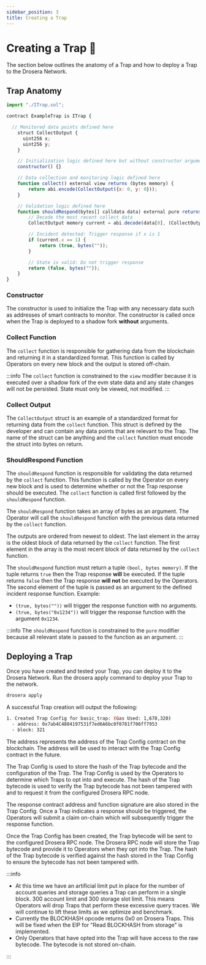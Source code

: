 ```yaml
---
sidebar_position: 3
title: Creating a Trap
---
```


# Creating a Trap 🌱

The section below outlines the anatomy of a Trap and how to deploy a Trap to the Drosera Network.

## Trap Anatomy

```javascript
import "./ITrap.sol";

contract ExampleTrap is ITrap {

  // Monitored data points defined here
    struct CollectOutput {
      uint256 x;
      uint256 y;
    }

    // Initialization logic defined here but without constructor arguments
    constructor() {}

    // Data collection and monitoring logic defined here
    function collect() external view returns (bytes memory) {
        return abi.encode(CollectOutput({x: 0, y: 0}));
    }

    // Validation logic defined here
    function shouldRespond(bytes[] calldata data) external pure returns (bool, bytes memory) {
        // Decode the most recent collect data
        CollectOutput memory current = abi.decode(data[0], (CollectOutput));

        // Incident detected: Trigger response if x is 1
        if (current.x == 1) {
            return (true, bytes(""));
        }

        // State is valid: Do not trigger response
        return (false, bytes(""));
    }
}
```

### Constructor

The constructor is used to initialize the Trap with any necessary data such as addresses of smart contracts to monitor. The constructor is called once when the Trap is deployed to a shadow fork **without** arguments.

### Collect Function

The `collect` function is responsible for gathering data from the blockchain and returning it in a standardized format. This function is called by Operators on every new block and the output is stored off-chain.

:::info
The `collect` function is constrained to the `view` modifier because it is executed over a shadow fork of the evm state data and any state changes will not be persisted. State must only be viewed, not modified.
:::

### Collect Output

The `CollectOutput` struct is an example of a standardized format for returning data from the `collect` function. This struct is defined by the developer and can contain any data points that are relevant to the Trap. The name of the struct can be anything and the `collect` function must encode the struct into bytes on return.

### ShouldRespond Function

The `shouldRespond` function is responsible for validating the data returned by the `collect` function. This function is called by the Operator on every new block and is used to determine whether or not the Trap response should be executed. The `collect` function is called first followed by the `shouldRespond` function.

The `shouldRespond` function takes an array of bytes as an argument. The Operator will call the `shouldRespond` function with the previous data returned by the `collect` function.

The outputs are ordered from newest to oldest. The last element in the array is the oldest block of data returned by the `collect` function. The first element in the array is the most recent block of data returned by the `collect` function.

The `shouldRespond` function must return a tuple `(bool, bytes memory)`. If the tuple returns `true` then the Trap response **will** be executed. If the tuple returns `false` then the Trap response **will not** be executed by the Operators. The second element of the tuple is passed as an argument to the defined incident response function.
Example:

- `(true, bytes(""))` will trigger the response function with no arguments.
- `(true, bytes("0x1234"))` will trigger the response function with the argument `0x1234`.

:::info
The `shouldRespond` function is constrained to the `pure` modifier because all relevant state is passed to the function as an argument.
:::

## Deploying a Trap

Once you have created and tested your Trap, you can deploy it to the Drosera Network. Run the drosera apply command to deploy your Trap to the network.

```bash
drosera apply
```

A successful Trap creation will output the following:

```bash
1. Created Trap Config for basic_trap: (Gas Used: 1,678,320)
  - address: 0x7ab4C4804197531f7ed6A6bc0f0781f706ff7953
  - block: 321
```

The address represents the address of the Trap Config contract on the blockchain. The address will be used to interact with the Trap Config contract in the future.

The Trap Config is used to store the hash of the Trap bytecode and the configuration of the Trap. The Trap Config is used by the Operators to determine which Traps to opt into and execute. The hash of the Trap bytecode is used to verify the Trap bytecode has not been tampered with and to request it from the configured Drosera RPC node.

The response contract address and function signature are also stored in the Trap Config. Once a Trap indicates a response should be triggered, the Operators will submit a claim on-chain which will subsequently trigger the response function.

Once the Trap Config has been created, the Trap bytecode will be sent to the configured Drosera RPC node. The Drosera RPC node will store the Trap bytecode and provide it to Operators when they opt into the Trap. The hash of the Trap bytecode is verified against the hash stored in the Trap Config to ensure the bytecode has not been tampered with.

:::info

- At this time we have an artificial limit put in place for the number of account queries and storage queries a Trap can perform in a single block. 300 account limit and 300 storage slot limit. This means Operators will drop Traps that perform these excessive query traces. We will continue to lift these limits as we optimize and benchmark.
- Currently the BLOCKHASH opcode returns 0x0 on Drosera Traps. This will be fixed when the EIP for "Read BLOCKHASH from storage" is implemented.
- Only Operators that have opted into the Trap will have access to the raw bytecode. The bytecode is not stored on-chain.

:::
